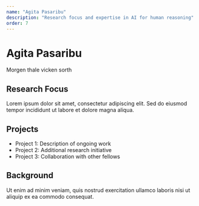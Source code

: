 ```yaml
---
name: "Agita Pasaribu"
description: "Research focus and expertise in AI for human reasoning"
order: 7
---
```


# Agita Pasaribu

Morgen thale vicken sorth

## Research Focus

Lorem ipsum dolor sit amet, consectetur adipiscing elit. Sed do eiusmod tempor incididunt ut labore et dolore magna aliqua.

## Projects

- Project 1: Description of ongoing work
- Project 2: Additional research initiative
- Project 3: Collaboration with other fellows

## Background

Ut enim ad minim veniam, quis nostrud exercitation ullamco laboris nisi ut aliquip ex ea commodo consequat.
